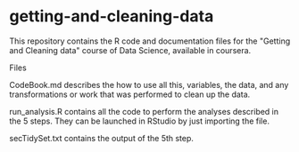 # getting-and-cleaning-data

This repository contains the R code and documentation files for the "Getting and Cleaning data" course of Data Science, available in coursera.

Files

CodeBook.md describes the how to use all this, variables, the data, and any transformations or work that was performed to clean up the data.

run_analysis.R contains all the code to perform the analyses described in the 5 steps. They can be launched in RStudio by just importing the file.

secTidySet.txt contains the output of the 5th step.
